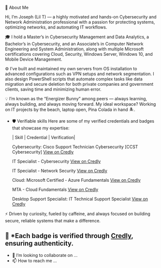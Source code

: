 👋 About Me

Hi, I’m Joseph (Lil T) — a highly motivated and hands-on Cybersecurity and Network Administration professional with a passion for protecting systems, optimizing networks, and automating IT workflows.

🎓 I hold a Master’s in Cybersecurity Management and Data Analytics, a Bachelor’s in Cybersecurity, and an Associate’s in Computer Network Engineering and System Administration, along with multiple Microsoft certifications covering Cloud, Security, Windows Server, Windows 10, and Mobile Device Management.

⚙️ I’ve built and maintained my own servers from OS installation to advanced configurations such as VPN setups and network segmentation. I also design PowerShell scripts that automate complex tasks like data migration and secure deletion for both private companies and government clients, saving time and minimizing human error.

💡 I’m known as the “Energizer Bunny” among peers — always learning, always building, and always moving forward. My ideal workspace? Working on IT projects by the beach, laptop open, Pina Colada in hand 🏝️.

- 🛡️ Verifiable skills
  Here are some of my verified credentials and badges that showcase my expertise:

  | Skill | Credential | Verification|
  
  Cybersecurity:
  Cisco Support Technician Cybersecurity [CCST Cybersecurity]
  [View on Credly](https://www.credly.com/badges/9392f6e9-9379-4aa0-a7e8-4509aacd005f/public_url)

  IT Specialist - Cybersecurity
  [View on Credly](https://www.credly.com/badges/b3207f25-09a6-4a26-9eda-2bb5d39fcc38/public_url)
  
  IT Specialist - Network Security
  [View on Credly](https://www.credly.com/badges/7abb7c5f-0f2c-4607-9938-5db986f7b96f/public_url)

  Cloud:
  Microsoft Certified - Azure Fundamentals
  [View on Credly](https://www.credly.com/badges/d477577a-dc5e-46dc-8dbd-7be25b5a33ce/public_url)

  MTA - Cloud Fundamentals
  [View on Credly](https://www.credly.com/badges/0bbeec6d-9645-4ee8-9e16-a4b1954b113e/public_url)

  Desktop Support Specialist:
  IT Technical Support Specialist
  [View on Credly](https://www.credly.com/badges/d522beaa-e454-4293-91ad-782278962ac2/public_url)

⚡ Driven by curiosity, fueled by caffeine, and always focused on building secure, reliable systems that make a difference.
  
  🎯 *Each badge is verified through [Credly](https://www.credly.com/), ensuring authenticity.
-------------------------------------------------------------------------------------
- 💞️ I’m looking to collaborate on ...
- 📫 How to reach me ...

<!---
LilTitanium/LilTitanium is a ✨ special ✨ repository because its `README.md` (this file) appears on your GitHub profile.
You can click the Preview link to take a look at your changes.
--->
